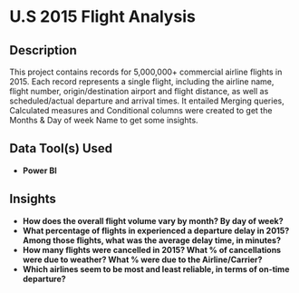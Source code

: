 <h1>U.S 2015 Flight Analysis</h1>

<h2>Description</h2>
This project contains records for 5,000,000+ commercial airline flights in 2015. 
Each record represents a single flight, including the airline name, flight number, origin/destination airport and flight distance, as well as scheduled/actual departure and arrival times. It entailed Merging queries, Calculated measures and Conditional columns were created to get the Months & Day of week Name to get some insights.<br />

<h2>Data Tool(s) Used</h2>

- <b>Power BI</b> 

<h2>Insights</h2>

- <b>How does the overall flight volume vary by month? By day of week?</b> 
- <b>What percentage of flights in experienced a departure delay in 2015? Among 
those flights, what was the average delay time, in minutes?</b> 
- <b>How many flights were cancelled in 2015? What % of cancellations were due to 
weather? What % were due to the Airline/Carrier?</b> 
- <b>Which airlines seem to be most and least reliable, in terms of on-time departure?</b> 
